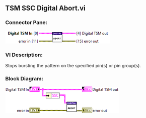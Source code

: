 ## **TSM SSC Digital Abort.vi**
### Connector Pane:
![alt text](/docs/images/Instrument%20Control/Digital/Pattern%20Actions/TSM%20SSC%20Digital%20Abort.vic.png "TSM SSC Digital Abort.vi connector pane")

### VI Description:
Stops bursting the pattern on the specified pin(s) or pin group(s).

### Block Diagram:
![alt text](/docs/images/Instrument%20Control/Digital/Pattern%20Actions/TSM%20SSC%20Digital%20Abort.vid.png "TSM SSC Digital Abort.vi block diagram")
